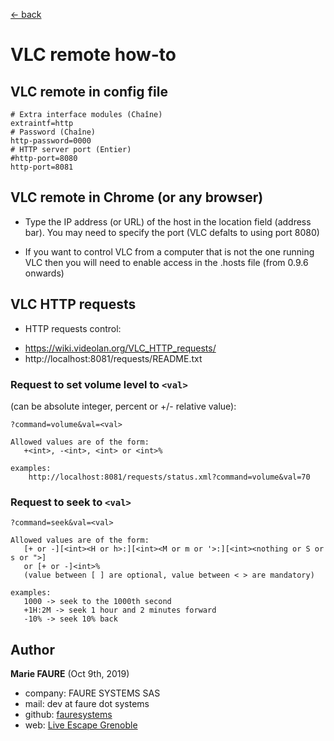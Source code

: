 ﻿[<- back](README.md)

# VLC remote how-to

## VLC remote in config file
	# Extra interface modules (Chaîne)
	extraintf=http
	# Password (Chaîne)
	http-password=0000
	# HTTP server port (Entier)
	#http-port=8080
	http-port=8081

## VLC remote in Chrome (or any browser)
* Type the IP address (or URL) of the host in the location field (address bar). You may need to specify the port (VLC defalts to using port 8080)

* If you want to control VLC from a computer that is not the one running VLC then you will need to enable access in the .hosts file (from 0.9.6 onwards)

## VLC HTTP requests

* HTTP requests control:
- https://wiki.videolan.org/VLC_HTTP_requests/
- http://localhost:8081/requests/README.txt

### Request to set volume level to `<val>`
(can be absolute integer, percent or +/- relative value):

`?command=volume&val=<val>`
```code
Allowed values are of the form:
   +<int>, -<int>, <int> or <int>%

examples:
    http://localhost:8081/requests/status.xml?command=volume&val=70
```

### Request to seek to `<val>`

`?command=seek&val=<val>`
```code
Allowed values are of the form:
   [+ or -][<int><H or h>:][<int><M or m or '>:][<int><nothing or S or s or ">]
   or [+ or -]<int>%
   (value between [ ] are optional, value between < > are mandatory)

examples:
   1000 -> seek to the 1000th second
   +1H:2M -> seek 1 hour and 2 minutes forward
   -10% -> seek 10% back
```


## Author

**Marie FAURE** (Oct 9th, 2019)
* company: FAURE SYSTEMS SAS
* mail: dev at faure dot systems
* github: <a href="https://github.com/fauresystems?tab=repositories" target="_blank">fauresystems</a>
* web: <a href="https://www.live-escape.net/" target="_blank">Live Escape Grenoble</a>